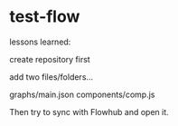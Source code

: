 # test-flow

lessons learned: 

create repository first

add two files/folders... 

graphs/main.json
components/comp.js

Then try to sync with Flowhub and open it.
